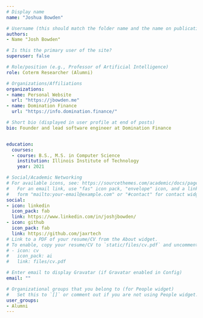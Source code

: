 ```yaml
---
# Display name
name: "Joshua Bowden"

# Username (this should match the folder name and the name on publications)
authors:
- Name "Josh Bowden"

# Is this the primary user of the site?
superuser: false

# Role/position (e.g., Professor of Artificial Intelligence)
role: Coterm Researcher (Alumni)

# Organizations/Affiliations
organizations:
- name: Personal Website
  url: "https://jbowden.me"
- name: Domination Finance
  url: "https://info.domination.finance/"

# Short bio (displayed in user profile at end of posts)
bio: Founder and lead software engineer at Domination Finance


education:
  courses:
  - course: B.S., M.S. in Computer Science
    institution: Illinois Institute of Technology
    year: 2021

# Social/Academic Networking
# For available icons, see: https://sourcethemes.com/academic/docs/page-builder/#icons
#   For an email link, use "fas" icon pack, "envelope" icon, and a link in the
#   form "mailto:your-email@example.com" or "#contact" for contact widget.
social:
- icon: linkedin
  icon_pack: fab
  link: https://www.linkedin.com/in/joshjbowden/
- icon: github
  icon_pack: fab
  link: https://github.com/jaxrtech
# Link to a PDF of your resume/CV from the About widget.
# To enable, copy your resume/CV to `static/files/cv.pdf` and uncomment the lines below.
# - icon: cv
#   icon_pack: ai
#   link: files/cv.pdf

# Enter email to display Gravatar (if Gravatar enabled in Config)
email: ""

# Organizational groups that you belong to (for People widget)
#   Set this to `[]` or comment out if you are not using People widget.
user_groups:
- Alumni 
---
```

